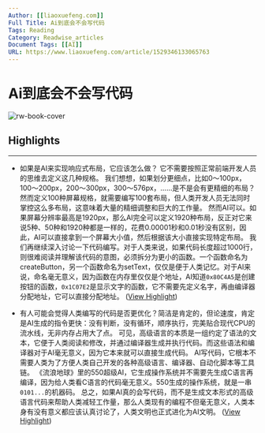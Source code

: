 ```yaml
---
Author: [[liaoxuefeng.com]]
Full Title: Ai到底会不会写代码
Tags: Reading
Category: Readwise_articles
Document Tags: [[AI]] 
URL: https://www.liaoxuefeng.com/article/1529346133065763
---
```

# Ai到底会不会写代码

![rw-book-cover](https://www.liaoxuefeng.com/files/attachments/1529346133065827/l)

## Highlights
---
- 如果是AI来实现响应式布局，它应该怎么做？
  它不需要按照正常前端开发人员的思维去定义这几种规格。
  我们想想，如果划分更细点，比如0～100px，100～200px，200～300px，300～576px，……是不是会有更精细的布局？然而定义100种屏幕规格，就需要编写100套布局，但人类开发人员无法同时掌控这么多布局，这意味着大量的精细调整和巨大的工作量。
  然而AI可以。如果屏幕分辨率最高是1920px，那么AI完全可以定义1920种布局，反正对它来说5种、50种和1920种都是一样的，花费0.00001秒和0.01秒没有区别，因此，AI可以直接拿到一个屏幕大小值，然后根据该大小直接实现特定布局。
  我们再继续深入讨论一下代码编写。对于人类来说，如果代码长度超过1000行，则很难阅读并理解该代码的意图，必须拆分为更小的函数。一个函数命名为createButton，另一个函数命名为setText，仅仅是便于人类记忆。对于AI来说，命名毫无意义，因为函数在内存里仅仅是个地址，AI知道`0x80C4A5`是创建按钮的函数，`0x1C07E2`是显示文字的函数，它不需要先定义名字，再由编译器分配地址，它可以直接分配地址。 ([View Highlight](https://read.readwise.io/read/01h3wafakrnwk91bjch08k9ww7))

- 有人可能会觉得人类编写的代码是否更优化？简洁是肯定的，但论速度，肯定是AI生成的指令更快：没有判断，没有循环，顺序执行，完美贴合现代CPU的流水线，无非内存占用大了点。
  可见，高级语言的本质是一组约定了语法的文本，它便于人类阅读和修改，并通过编译器生成并执行代码。而这些语法和编译器对于AI毫无意义，因为它本来就可以直接生成代码。 AI写代码，它根本不需要人类为了方便人类自己开发的各种高级语言、编译器、自动化脚本等工具链。 《流浪地球》里的550超级AI，它生成操作系统并不需要先生成C语言再编译，因为给人类看C语言的代码毫无意义。550生成的操作系统，就是一串`0101...`的机器码。
  总之，如果AI真的会写代码，而不是生成文本形式的高级语言代码来帮助人类减轻工作量，那么人类现有的编程不但毫无意义，人类本身有没有意义都应该认真讨论了，人类文明也正式进化为AI文明。 ([View Highlight](https://read.readwise.io/read/01h3wafrbd4a0dw1vf7dmsgfk8))

